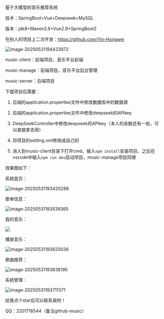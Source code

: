 基于大模型的音乐推荐系统

技术：SpringBoot+Vue+Deepseek+MySQL

版本：jdk8+Maven3.6+Vue2.9+SpringBoot2

在别人的项目上二次开发：https://github.com/Yin-Hongwei

![image-20250531194423972](https://18334034784.oss-cn-chengdu.aliyuncs.com/lin-oss/image-20250531194423972.png)

music-client：前端项目，音乐平台前端

music-manage：前端项目，音乐平台后台管理

music-server：后端项目

下载项目后需要：

1.   后端的application.properties文件中修改数据库中的数据源

2.   后端的application.properties文件中修改deepseek的APIkey

3.   DeepSeekController中修改deepseek的APIkey（本人的余额还有一些，可以直接拿去用）

4.   将项目的setting.xml修改成自己的

5.   进入到music-client目录下打开cmd，输入`npm install`安装项目，之后在vscode中输入`npm run dev`启动项目，music-manage项目同理

     

效果图如下：

系统首页：

![image-20250531193420288](https://18334034784.oss-cn-chengdu.aliyuncs.com/lin-oss/image-20250531193420288.png)



歌单信息：

![image-20250531193539365](https://18334034784.oss-cn-chengdu.aliyuncs.com/lin-oss/image-20250531193539365.png)

我的音乐：

![](https://18334034784.oss-cn-chengdu.aliyuncs.com/lin-oss/image-20250531193539365.png)

播放音乐：

![image-20250531193620036](https://18334034784.oss-cn-chengdu.aliyuncs.com/lin-oss/image-20250531193620036.png)

歌曲推荐：

![image-20250531193638195](https://18334034784.oss-cn-chengdu.aliyuncs.com/lin-oss/image-20250531193638195.png)

系统管理：

![image-20250531193711371](https://18334034784.oss-cn-chengdu.aliyuncs.com/lin-oss/image-20250531193711371.png)

给我点个star后可以联系我哟！

QQ：2201716544（备注github-music）
